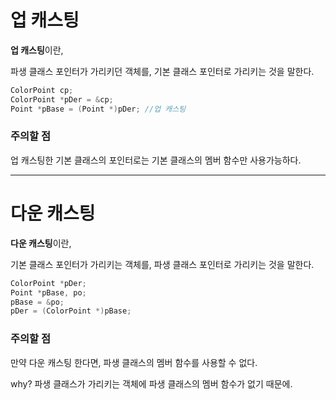 # 업 캐스팅
**업 캐스팅**이란,

파생 클래스 포인터가 가리키던 객체를, 기본 클래스 포인터로 가리키는 것을 말한다.
```cpp
ColorPoint cp;
ColorPoint *pDer = &cp;
Point *pBase = (Point *)pDer; //업 캐스팅
```

### 주의할 점
업 캐스팅한 기본 클래스의 포인터로는 기본 클래스의 멤버 함수만 사용가능하다.

___
# 다운 캐스팅
**다운 캐스팅**이란,

기본 클래스 포인터가 가리키는 객체를, 파생 클래스 포인터로 가리키는 것을 말한다.
```cpp
ColorPoint *pDer;
Point *pBase, po;
pBase = &po;
pDer = (ColorPoint *)pBase;
```

### 주의할 점
만약 다운 캐스팅 한다면, 파생 클래스의 멤버 함수를 사용할 수 없다.

why? 파생 클래스가 가리키는 객체에 파생 클래스의 멤버 함수가 없기 때문에.

